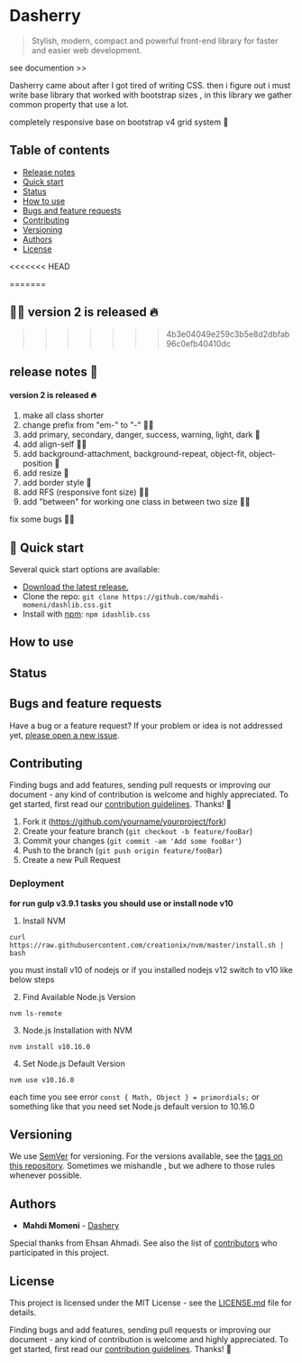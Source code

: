 # Dasherry

> Stylish, modern, compact and powerful front-end library for faster and easier web development.

see documention >>

Dasherry came about after I got tired of writing CSS. then i figure out i must write base library that worked with bootstrap sizes , in this library we gather common property that use a lot.

completely responsive base on bootstrap v4 grid system 🤩

## Table of contents

- [Release notes](https://github.com/twbs/bootstrap#quick-start)
- [Quick start](https://github.com/twbs/bootstrap#quick-start)
- [Status](https://github.com/twbs/bootstrap#status)
- [How to use](https://github.com/twbs/bootstrap#documentation)
- [Bugs and feature requests](https://github.com/twbs/bootstrap#bugs-and-feature-requests)
- [Contributing](https://github.com/twbs/bootstrap#contributing)
- [Versioning](https://github.com/twbs/bootstrap#versioning)
- [Authors](https://github.com/twbs/bootstrap#creators)
- [License](https://github.com/twbs/bootstrap#copyright-and-license)


<<<<<<< HEAD

=======
## 🚀🚀 version 2 is released 🔥
>>>>>>> 4b3e04049e259c3b5e8d2dbfab96c0efb40410dc


##  release notes 🚀

####  version 2 is released 🔥

1. make all class shorter 
2. change prefix from "em-" to "-" 🤞🤞
3. add primary, secondary, danger, success, warning, light, dark 💅
4. add align-self 👏😉
5. add background-attachment, background-repeat, object-fit, object-position 🤩
6. add resize 🧐
7. add border style 🤤
8. add RFS (responsive font size)  🤙😎
9. add "between" for working one class in between two size 🖖😈

fix some bugs 🙏😩





## 🏁 Quick start

Several quick start options are available:

- [Download the latest release.](https://github.com/mahdi-momeni/dashlib.css/archive/master.zip)
- Clone the repo: `git clone https://github.com/mahdi-momeni/dashlib.css.git`
- Install with [npm](https://www.npmjs.com/): `npm idashlib.css`



## How to use





## Status





## Bugs and feature requests

Have a bug or a feature request?  If your problem or idea is not addressed yet, [please open a new issue](https://github.com/twbs/bootstrap/issues/new).






## Contributing

Finding bugs and add features, sending pull requests or improving our document - any kind of contribution is welcome and highly appreciated. To get started, first read our [contribution guidelines](https://github.com/uikit/uikit/blob/develop/CONTRIBUTING.md). Thanks! 🙏



1. Fork it (<https://github.com/yourname/yourproject/fork>)
2. Create your feature branch (`git checkout -b feature/fooBar`)
3. Commit your changes (`git commit -am 'Add some fooBar'`)
4. Push to the branch (`git push origin feature/fooBar`)
5. Create a new Pull Request



### Deployment
**for run gulp v3.9.1 tasks you should use or install node v10**



1. Install NVM


` curl https://raw.githubusercontent.com/creationix/nvm/master/install.sh | bash ` 

you must install v10 of nodejs or if you installed nodejs v12 switch to v10 like below steps



2. Find Available Node.js Version

`nvm ls-remote`



3.  Node.js Installation with NVM

`nvm install v10.16.0`



4. Set Node.js Default Version

`nvm use v10.16.0`



each time you see error `const { Math, Object } = primordials;` or something like that you need set Node.js default version to 10.16.0

## Versioning

We use [SemVer](http://semver.org/) for versioning. For the versions available, see the [tags on this repository](https://github.com/your/project/tags).  Sometimes we mishandle , but we adhere to those rules whenever possible.





## Authors

- **Mahdi Momeni**  - [Dashery](https://github.com/PurpleBooth)

 Special thanks from Ehsan Ahmadi. See also the list of [contributors](https://github.com/your/project/contributors) who participated in this project. 





## License

This project is licensed under the MIT License - see the [LICENSE.md](LICENSE.md) file for details.


Finding bugs and add features, sending pull requests or improving our document - any kind of contribution is welcome and highly appreciated. To get started, first read our [contribution guidelines](https://github.com/uikit/uikit/blob/develop/CONTRIBUTING.md). Thanks! 🙏

